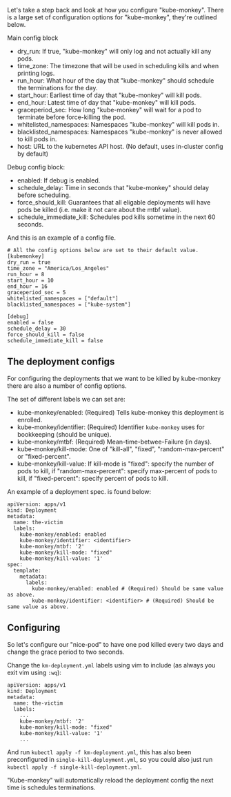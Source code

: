Let's take a step back and look at how you configure "kube-monkey".
There is a large set of configuration options for "kube-monkey", they're outlined below.

Main config block
* dry\_run: If true, "kube-monkey" will only log and not actually kill any pods.
* time\_zone: The timezone that will be used in scheduling kills and when printing logs.
* run\_hour: What hour of the day that "kube-monkey" should schedule the terminations for the day.
* start\_hour: Earliest time of day that "kube-monkey" will kill pods.
* end\_hour: Latest time of day that "kube-monkey" will kill pods.
* graceperiod\_sec: How long "kube-monkey" will wait for a pod to terminate before force-killing the pod.
* whitelisted\_namespaces: Namespaces "kube-monkey" will kill pods in.
* blacklisted\_namespaces: Namespaces "kube-monkey" is never allowed to kill pods in.
* host: URL to the kubernetes API host.  (No default, uses in-cluster config by default)

Debug config block:
* enabled: If debug is enabled.
* schedule\_delay: Time in seconds that "kube-monkey" should delay before scheduling.
* force\_should\_kill: Guarantees that all eligable deployments will have pods be killed (i.e. make it not care about the mtbf value).
* schedule\_immediate\_kill: Schedules pod kills sometime in the next 60 seconds.

And this is an example of a config file.
```
# All the config options below are set to their default value.
[kubemonkey]
dry_run = true
time_zone = "America/Los_Angeles"
run_hour = 8
start_hour = 10
end_hour = 16
graceperiod_sec = 5
whitelisted_namespaces = ["default"]
blacklisted_namespaces = ["kube-system"]

[debug]
enabled = false
schedule_delay = 30
force_should_kill = false
schedule_immediate_kill = false
```

## The deployment configs
For configuring the deployments that we want to be killed by kube-monkey there are also a number of config options.

The set of different labels we can set are:
* kube-monkey/enabled: (Required) Tells kube-monkey this deployment is enrolled.
* kube-monkey/identifier: (Required) Identifier `kube-monkey` uses for bookkeeping (should be unique).
* kube-monkey/mtbf: (Required) Mean-time-betwee-Failure (in days).
* kube-monkey/kill-mode: One of "kill-all", "fixed", "random-max-percent" or "fixed-percent".
* kube-monkey/kill-value: If kill-mode is "fixed": specify the number of pods to kill, if "random-max-percent": specify max-percent of pods to kill, if "fixed-percent": specify percent of pods to 
kill.

An example of a deployment spec. is found below:
```
apiVersion: apps/v1
kind: Deployment
metadata:
  name: the-victim
  labels:
    kube-monkey/enabled: enabled
    kube-monkey/identifier: <identifier>
    kube-monkey/mtbf: '2'
    kube-monkey/kill-mode: "fixed"
    kube-monkey/kill-value: '1'
spec:
  template:
    metadata:
      labels:
        kube-monkey/enabled: enabled # (Required) Should be same value as above.
        kube-monkey/identifier: <identifier> # (Required) Should be same value as above.
```

## Configuring
So let's configure our "nice-pod" to have one pod killed every two days and change the grace period to two seconds.

Change the `km-deployment.yml` labels using vim to include (as always you exit vim using `:wq`):
```
apiVersion: apps/v1
kind: Deployment
metadata:
  name: the-victim
  labels:
    ...
    kube-monkey/mtbf: '2'
    kube-monkey/kill-mode: "fixed"
    kube-monkey/kill-value: '1'
    ...
```

And run `kubectl apply -f km-deployment.yml`, this has also been preconfigured in `single-kill-deployment.yml`, so you could also just run `kubectl apply -f single-kill-deployment.yml`.

"Kube-monkey" will automatically reload the deployment config the next time is schedules terminations.

